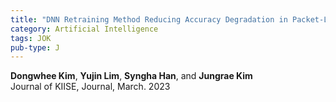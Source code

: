 ```yaml
---
title: "DNN Retraining Method Reducing Accuracy Degradation in Packet-Lossy Environments"
category: Artificial Intelligence
tags: JOK
pub-type: J
---
```


**Dongwhee Kim**, **Yujin Lim**, **Syngha Han**, and **Jungrae Kim** <br>
Journal of KIISE, Journal, March. 2023
